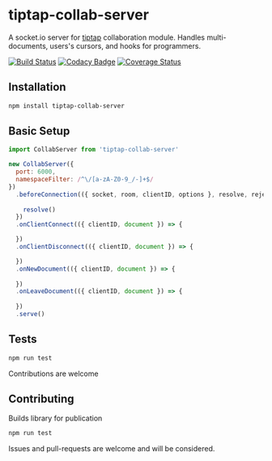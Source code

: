 # tiptap-collab-server
A socket.io server for [tiptap](https://github.com/ueberdosis/tiptap) collaboration module. Handles multi-documents, users's cursors, and hooks for programmers.

[![Build Status](https://travis-ci.org/naept/tiptap-collab-server.svg?branch=master)](https://travis-ci.org/naept/tiptap-collab-server)
[![Codacy Badge](https://app.codacy.com/project/badge/Grade/65af967d2ca740fd98b7a393674f32c4)](https://www.codacy.com/gh/naept/tiptap-collab-server?utm_source=github.com&amp;utm_medium=referral&amp;utm_content=naept/tiptap-collab-server&amp;utm_campaign=Badge_Grade)
[![Coverage Status](https://coveralls.io/repos/github/naept/tiptap-collab-server/badge.svg?branch=master)](https://coveralls.io/github/naept/tiptap-collab-server?branch=master)

## Installation
```sh
npm install tiptap-collab-server
```

## Basic Setup
```js
import CollabServer from 'tiptap-collab-server'

new CollabServer({
  port: 6000,
  namespaceFilter: /^\/[a-zA-Z0-9_/-]+$/
})
  .beforeConnection(({ socket, room, clientID, options }, resolve, reject) => {
    
    resolve()
  })
  .onClientConnect(({ clientID, document }) => {

  })
  .onClientDisconnect(({ clientID, document }) => {

  })
  .onNewDocument(({ clientID, document }) => {
    
  })
  .onLeaveDocument(({ clientID, document }) => {
    
  })
  .serve()
```

## Tests
```sh
npm run test
```
Contributions are welcome

## Contributing
Builds library for publication
```sh
npm run test
```
Issues and pull-requests are welcome and will be considered.
